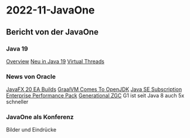 # 2022-11-JavaOne

## Bericht von der JavaOne 

### Java 19 
[Overview](https://twitter.com/java/status/1572243891562381313/photo/1)
[Neu in Java 19](https://javaalmanac.io/)
[Virtual Threads](https://entwickler.de/java/javaneunzehn-features-virtualthreads)

### News von Oracle
[JavaFX 20 EA Builds](https://jdk.java.net/javafx20/)
[GraalVM Comes To OpenJDK](https://www.graalvm.org/2022/openjdk-announcement/) 
[Java SE Subscription Enterprise Performance Pack](https://docs.oracle.com/en/java/java-components/enterprise-performance-pack/epp-user-guide/overview.html)
[Generational ZGC](https://jdk.java.net/genzgc/)
G1 ist seit Java 8 auch 5x schneller

### JavaOne als Konferenz
Bilder und Eindrücke
